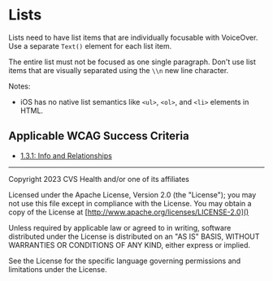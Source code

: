 # Lists
Lists need to have list items that are individually focusable with VoiceOver. Use a separate `Text()` element for each list item.

The entire list must not be focused as one single paragraph. Don't use list items that are visually separated using the `\\n` new line character.

Notes:

* iOS has no native list semantics like `<ul>`, `<ol>`, and `<li>` elements in HTML.

## Applicable WCAG Success Criteria
- [1.3.1: Info and Relationships](https://www.w3.org/WAI/WCAG22/Understanding/info-and-relationships.html)

----

Copyright 2023 CVS Health and/or one of its affiliates

Licensed under the Apache License, Version 2.0 (the "License");
you may not use this file except in compliance with the License.
You may obtain a copy of the License at
[http://www.apache.org/licenses/LICENSE-2.0]()

Unless required by applicable law or agreed to in writing, software
distributed under the License is distributed on an "AS IS" BASIS,
WITHOUT WARRANTIES OR CONDITIONS OF ANY KIND, either express or implied.

See the License for the specific language governing permissions and
limitations under the License.
